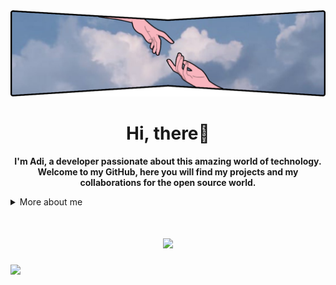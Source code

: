 <img src =  "https://github.com/MrAdityaBhoyar/repo-asset/blob/main/MrAdityaBhoyar/1.png">
<h1 align="center">Hi, there👋</h1>
<p align="center">
    <b>I'm Adi, a developer passionate about this amazing world of technology. Welcome to my GitHub, here you will find my projects and my collaborations for the open source world.</b>
</p>

<details>
    <summary>More about me</summary>
   <li>🔭 I’m Born and Living in India</li>
   <li>😁 I’m a 19 year old Collage Student</li>
   <li>🎯 Contribute and create open source projects</li></li></li>
   <li>🌱 I’m currently learning C |C++| Web Devlopment | Game Devlopment</li></li>
   <li>😄 Pronouns: <b>He/Him</b></li>
    
</details>



<h1 align="center"><img src =  "https://github-readme-stats.vercel.app/api?username=MrAdityaBhoyar&&show_icons=true&title_color=ffffff&icon_color=bb2acf&text_color=daf7dc&bg_color=151515"></h1>

<img src="https://cdn.discordapp.com/attachments/916010696406347776/986626653675470908/rodape_readme-svg.png" />
